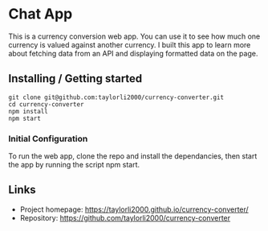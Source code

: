 # Chat App

This is a currency conversion web app. You can use it to see how much one currency is valued against another currency.
I built this app to learn more about fetching data from an API and displaying formatted data on the page.

## Installing / Getting started


```shell
git clone git@github.com:taylorli2000/currency-converter.git
cd currency-converter
npm install
npm start
```

### Initial Configuration

To run the web app, clone the repo and install the dependancies, then start the app by running the script npm start.

## Links

- Project homepage: https://taylorli2000.github.io/currency-converter/
- Repository: https://github.com/taylorli2000/currency-converter
